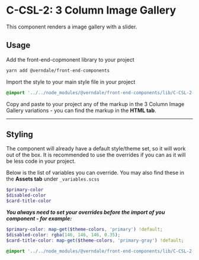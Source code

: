 # C-CSL-2: 3 Column Image Gallery

This component renders a image gallery with a slider.

## Usage

Add the front-end-copmonent library to your project

```bash
yarn add @verndale/front-end-components
```

Import the style to your main style file in your project

```scss
@import '../../node_modules/@verndale/front-end-components/lib/C-CSL-2-3-column-image-gallery/styles';
```

Copy and paste to your project any of the markup in the 3 Column Image Gallery variations - you can find the markup in the **HTML tab**.

---

## Styling

The component will already have a default style/theme set, so it will work out of the box.
It is recommended to use the overrides if you can as it will be less code in your project.

Below is the list of variables you can override. You may also find these in the **Assets tab** under `_variables.scss`

```scss
$primary-color
$disabled-color
$card-title-color

```

**_You always need to set your overrides before the import of you component - for example:_**

```scss
$primary-color: map-get($theme-colors, 'primary') !default;
$disabled-color: rgba(146, 146, 146, 0.35);
$card-title-color: map-get($theme-colors, 'primary-gray') !default;

@import '../../node_modules/@verndale/front-end-components/lib/C-CSL-2-3-column-image-gallery/styles';
```
